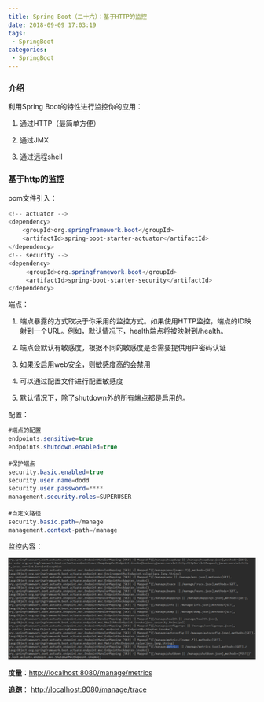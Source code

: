 ```yaml
---
title: Spring Boot（二十六）：基于HTTP的监控
date: 2018-09-09 17:03:19
tags:
 - SpringBoot
categories: 
 - SpringBoot
---
```


### 介绍

利用Spring Boot的特性进行监控你的应用：

1. 通过HTTP（最简单方便）

2. 通过JMX

3. 通过远程shell

<!-- more -->

### 基于http的监控

pom文件引入：

~~~java
<!-- actuator -->
<dependency>
    <groupId>org.springframework.boot</groupId>
    <artifactId>spring-boot-starter-actuator</artifactId>
</dependency>
<!-- security -->
<dependency>
	 <groupId>org.springframework.boot</groupId>
	 <artifactId>spring-boot-starter-security</artifactId>
</dependency>
~~~

端点：

1. 端点暴露的方式取决于你采用的监控方式。如果使用HTTP监控，端点的ID映射到一个URL。例如，默认情况下，health端点将被映射到/health。

2. 端点会默认有敏感度，根据不同的敏感度是否需要提供用户密码认证

3. 如果没启用web安全，则敏感度高的会禁用

4. 可以通过配置文件进行配置敏感度

5. 默认情况下，除了shutdown外的所有端点都是启用的。

配置：

~~~java
#端点的配置
endpoints.sensitive=true
endpoints.shutdown.enabled=true

#保护端点
security.basic.enabled=true
security.user.name=dodd
security.user.password=****
management.security.roles=SUPERUSER

#自定义路径
security.basic.path=/manage
management.context-path=/manage
~~~

监控内容：

![](httpjk\httpjk01.png)

**度量**：[http://localhost:8080/manage/metrics](http://localhost:8080/manage/metrics)

**追踪**： [http://localhost:8080/manage/trace](http://localhost:8080/manage/trace)

